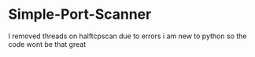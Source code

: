 # Simple-Port-Scanner
I removed threads on halftcpscan due to errors i am new to python so the code wont be that great
